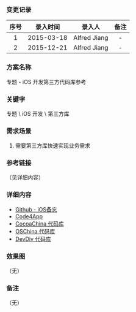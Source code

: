 ### 变更记录

| 序号 | 录入时间 | 录入人 | 备注 |
|:--------:|:--------:|:--------:|:--------:|
| 1 | 2015-03-18 | Alfred Jiang | - |
| 2 | 2015-12-21 | Alfred Jiang | - |

### 方案名称

专题 - iOS 开发第三方代码库参考

### 关键字

专题 \ iOS 开发 \ 第三方库

### 需求场景

1. 需要第三方库快速实现业务需求

### 参考链接
（见详细内容）

### 详细内容

* [Github - iOS备忘](http://github.ibireme.com/github/list/ios/)
* [Code4App](http://www.code4app.com/)
* [CocoaChina 代码库](http://code.cocoachina.com/)
* [OSChina 代码库](http://www.oschina.net/ios/codingList)
* [DevDiv 代码库](http://www.devdiv.com/ios_-catlist-73-1.html)

### 效果图
（无）

### 备注
（无）